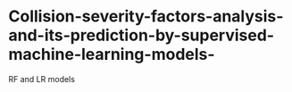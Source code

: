 # Collision-severity-factors-analysis-and-its-prediction-by-supervised-machine-learning-models-
RF and LR models
